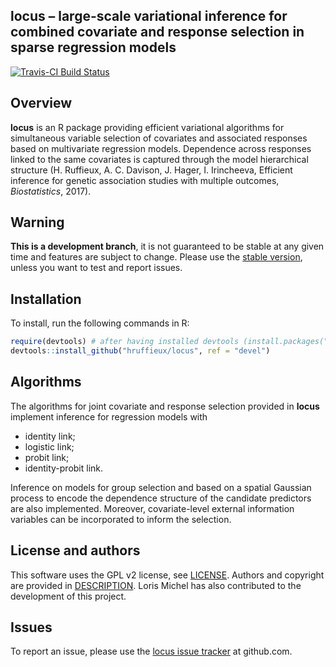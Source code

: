 ## locus – large-scale variational inference for combined covariate and response selection in sparse regression models

[![Travis-CI Build Status](https://travis-ci.org/hruffieux/locus.svg?branch=master)](https://travis-ci.org/hruffieux/locus)

## Overview

**locus** is an R package providing efficient variational algorithms for
simultaneous variable selection of covariates and associated responses based
on multivariate regression models. Dependence across responses linked to the 
same covariates is captured through the model hierarchical structure 
(H. Ruffieux, A. C. Davison, J. Hager, I. Irincheeva, Efficient inference 
for genetic association studies with multiple outcomes, *Biostatistics*, 2017). 

## Warning

**This is a development branch**, it is not guaranteed to be stable at any given time 
and features are subject to change. Please use the [stable version](https://github.com/hruffieux/locus),
unless you want to test and report issues.

## Installation

To install, run the following commands in R:

``` r
require(devtools) # after having installed devtools (install.packages("devtools"))
devtools::install_github("hruffieux/locus", ref = "devel")
```

## Algorithms

The algorithms for joint covariate and response selection provided in **locus**
implement inference for regression models with 

* identity link;
* logistic link;
* probit link;
* identity-probit link.

Inference on models for group selection and based on a spatial Gaussian process to 
encode the dependence structure of the candidate predictors are also implemented. 
Moreover, covariate-level external information variables can be incorporated to 
inform the selection.

## License and authors

This software uses the GPL v2 license, see [LICENSE](LICENSE).
Authors and copyright are provided in [DESCRIPTION](DESCRIPTION). Loris Michel
has also contributed to the development of this project.

## Issues

To report an issue, please use the [locus issue tracker](https://github.com/hruffieux/locus/issues) at github.com.
